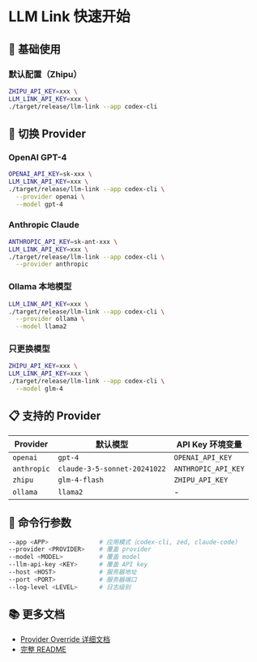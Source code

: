 # LLM Link 快速开始

## 🚀 基础使用

### 默认配置（Zhipu）
```bash
ZHIPU_API_KEY=xxx \
LLM_LINK_API_KEY=xxx \
./target/release/llm-link --app codex-cli
```

## 🔄 切换 Provider

### OpenAI GPT-4
```bash
OPENAI_API_KEY=sk-xxx \
LLM_LINK_API_KEY=xxx \
./target/release/llm-link --app codex-cli \
  --provider openai \
  --model gpt-4
```

### Anthropic Claude
```bash
ANTHROPIC_API_KEY=sk-ant-xxx \
LLM_LINK_API_KEY=xxx \
./target/release/llm-link --app codex-cli \
  --provider anthropic
```

### Ollama 本地模型
```bash
LLM_LINK_API_KEY=xxx \
./target/release/llm-link --app codex-cli \
  --provider ollama \
  --model llama2
```

### 只更换模型
```bash
ZHIPU_API_KEY=xxx \
LLM_LINK_API_KEY=xxx \
./target/release/llm-link --app codex-cli \
  --model glm-4
```

## 📋 支持的 Provider

| Provider | 默认模型 | API Key 环境变量 |
|----------|---------|-----------------|
| `openai` | `gpt-4` | `OPENAI_API_KEY` |
| `anthropic` | `claude-3-5-sonnet-20241022` | `ANTHROPIC_API_KEY` |
| `zhipu` | `glm-4-flash` | `ZHIPU_API_KEY` |
| `ollama` | `llama2` | - |

## 🔧 命令行参数

```bash
--app <APP>              # 应用模式（codex-cli, zed, claude-code）
--provider <PROVIDER>    # 覆盖 provider
--model <MODEL>          # 覆盖 model
--llm-api-key <KEY>      # 覆盖 API key
--host <HOST>            # 服务器地址
--port <PORT>            # 服务器端口
--log-level <LEVEL>      # 日志级别
```

## 📚 更多文档

- [Provider Override 详细文档](PROVIDER_OVERRIDE.md)
- [完整 README](../README.md)

